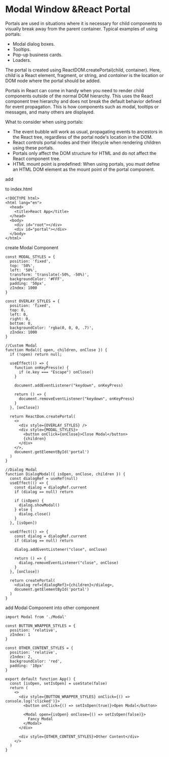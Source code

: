 # Modal Window &React Portal

Portals are used in situations where it is necessary for child components to visually break away from the parent container. Typical examples of using portals:

- Modal dialog boxes.
- Tooltips.
- Pop-up business cards.
- Loaders.

The portal is created using ReactDOM.createPortal(child, container). Here, *child* is a React element, fragment, or string, and *container* is the location or DOM node where the portal should be added.

Portals in React can come in handy when you need to render child components outside of the normal DOM hierarchy. This uses the React component tree hierarchy and does not break the default behavior defined for event propagation. This is how components such as modal, tooltips or messages, and many others are displayed.

What to consider when using portals:
- The event bubble will work as usual, propagating events to ancestors in the React tree, regardless of the portal node's location in the DOM.
- React controls portal nodes and their lifecycle when rendering children using these portals.
- Portals only affect the DOM structure for HTML and do not affect the React component tree.
- HTML mount point is predefined: When using portals, you must define an HTML DOM element as the mount point of the portal component.

add <div id="portal"></div> to index.html

```
<!DOCTYPE html>
<html lang="en">
  <head>
    <title>React App</title>
  </head>
  <body>
    <div id="root"></div>
    <div id="portal"></div>
  </body>
</html>
```

create Modal Component

```
const MODAL_STYLES = {
  position: 'fixed',
  top: '50%',
  left: '50%',
  transform: 'translate(-50%, -50%)',
  backgroundColor: '#FFF',
  padding: '50px',
  zIndex: 1000
}

const OVERLAY_STYLES = {
  position: 'fixed',
  top: 0,
  left: 0,
  right: 0,
  bottom: 0,
  backgroundColor: 'rgba(0, 0, 0, .7)',
  zIndex: 1000
}

//Custom Modal
function Modal({ open, children, onClose }) {
  if (!open) return null;

  useEffect(() => {
    function onKeyPress(e) {
      if (e.key === "Escape") onClose()
    }

    document.addEventListener("keydown", onKeyPress)

    return () => {
      document.removeEventListener("keydown", onKeyPress)
    }
  }, [onClose])

  return ReactDom.createPortal(
    <>
      <div style={OVERLAY_STYLES} />
      <div style={MODAL_STYLES}>
        <button onClick={onClose}>Close Modal</button>
        {children}
      </div>
    </>,
    document.getElementById('portal')
  )
}

//Dialog Modal
function DialogModal({ isOpen, onClose, children }) {
  const dialogRef = useRef(null)
  useEffect(() => {
    const dialog = dialogRef.current
    if (dialog == null) return

    if (isOpen) {
      dialog.showModal()
    } else {
      dialog.close()
    }
  }, [isOpen])

  useEffect(() => {
    const dialog = dialogRef.current
    if (dialog == null) return

    dialog.addEventListener("close", onClose)

    return () => {
      dialog.removeEventListener("close", onClose)
    }
  }, [onClose])

  return createPortal(
    <dialog ref={dialogRef}>{children}</dialog>,
    document.getElementById('portal')
  )
}

```

add Modal Component into other component

```
import Modal from './Modal'

const BUTTON_WRAPPER_STYLES = {
  position: 'relative',
  zIndex: 1
}

const OTHER_CONTENT_STYLES = {
  position: 'relative',
  zIndex: 2,
  backgroundColor: 'red',
  padding: '10px'
}

export default function App() {
  const [isOpen, setIsOpen] = useState(false)
  return (
    <>
      <div style={BUTTON_WRAPPER_STYLES} onClick={() => console.log('clicked')}>
        <button onClick={() => setIsOpen(true)}>Open Modal</button>

        <Modal open={isOpen} onClose={() => setIsOpen(false)}>
          Fancy Modal
        </Modal>
      </div>

      <div style={OTHER_CONTENT_STYLES}>Other Content</div>
    </>
  )
}
```
